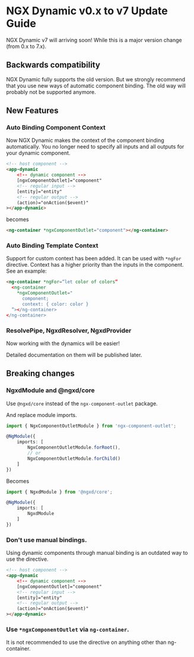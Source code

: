 # NGX Dynamic v0.x to v7 Update Guide
 
NGX Dynamic v7 will arriving soon! While this is a major version change (from 0.x to 7.x).

## Backwards compatibility

NGX Dynamic fully supports the old version.
But we strongly recommend that you use new ways of automatic component binding.
The old way will probably not be supported anymore.

## New Features

### Auto Binding Component Context

Now NGX Dynamic makes the context of the component binding automatically.
You no longer need to specify all inputs and all outputs for your dynamic component.

```html
<!-- host component -->
<app-dynamic
    <!-- dynamic component -->
    [ngxComponentOutlet]="component"
    <!-- regular input -->
    [entity]="entity"
    <!-- regular output -->
    (action)="onAction($event)"
></app-dynamic>
```

becomes

```html
<ng-container *ngxComponentOutlet="component"></ng-container>
```

### Auto Binding Template Context

Support for custom context has been added. It can be used with `*ngFor` directive.
Context has a higher priority than the inputs in the component.
See an example:
```html
<ng-container *ngFor=“let color of colors”
  <ng-container
    *ngxComponentOutlet="
      component;
      context: { color: color }
  ”></ng-container>
</ng-container>
```

### ResolvePipe, NgxdResolver, NgxdProvider

Now working with the dynamics will be easier!

Detailed documentation on them will be published later.

## Breaking changes

### NgxdModule and @ngxd/core

Use `@ngxd/core` instead of the `ngx-component-outlet` package.

And replace module imports.
```typescript
import { NgxComponentOutletModule } from 'ngx-component-outlet';

@NgModule({
    imports: [
        NgxComponentOutletModule.forRoot(),
        // or
        NgxComponentOutletModule.forChild()
    ]
})
```

Becomes
```typescript
import { NgxdModule } from '@ngxd/core';

@NgModule({
    imports: [
        NgxdModule
    ]
})
```

### Don't use manual bindings.

Using dynamic components through manual binding is an outdated way to use the directive.
```html
<!-- host component -->
<app-dynamic
    <!-- dynamic component -->
    [ngxComponentOutlet]="component"
    <!-- regular input -->
    [entity]="entity"
    <!-- regular output -->
    (action)="onAction($event)"
></app-dynamic>
```

### Use `*ngxComponentOutlet` via `ng-container`.

It is not recommended to use the directive on anything other than ng-container.
